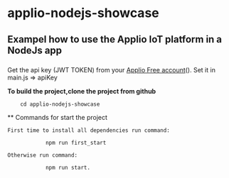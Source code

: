 # applio-nodejs-showcase
## Exampel how to use the Applio IoT platform in a NodeJs app

### 
Get the api key (JWT TOKEN) from your [Applio Free account](free.applio.tech)().
Set it in main.js => apiKey


**To build the project,clone the project from github**

```
    cd applio-nodejs-showcase
```

** Commands for start the project

    First time to install all dependencies run command: 
```
            npm run first_start
```
    Otherwise run command: 
```
            npm run start. 
```
